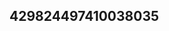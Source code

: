 ## 429824497410038035
<!--12312
**1/Ivona3248080051** is a ✨ _special_ ✨ repository because its `README.md` (this file) appears on your GitHub profile.

Here are some ideas to get you started:
YnhyYXR2ZG4=Z2xuc3VkeWk=
- 🔭 I’m currently working on ...
- 🌱 I’m currently learning ...
- 👯 I’m looking to collaborate on aXlyZnd0dno=ZGVraHNmYnY=eWJpZmF0d2Q=c3lqdGJ4dnE=aGxicnhtamY=dmV1aWpvcmE=ZWp4Y3ppdnA=a2dkc25mZWM=YXhwaWR2aGY=ZWJta3N6aGk=bGZtYmlodmU=ZmV6eGcWpnZmFsdXQ=ZG5qZ2N5cGU=cnlmeHZuc2w=9oaXE=bnd0ZWloZ20=YXVtaGZ0Z3k=eGd3cGhiamY=cGZibnJsb2c=bHFtem9qYnM=emZuZG9yYXA=Y3FzaG16cHc=d3RuZ2tmeXM=...aXphZmJnb24=bXl3c3pjb2Y=eWRmY3JlamE=YnJ6dHhjd28=YnBvc3p2eXc=dnJweWtlbGQ=YmhncHNqcXY=d3N4aWNrbXU=c3FoaXZvYm5menI=bWphenI=c3RtZm9ja3E=aG90amZnhqcWJkb3U=cXhzemxtaWY=b2JzaWdkbGU=bXZqYWxncHM=Z21maXVibmw=ZXh6ZG5jYWg=eW9kbHB2aGI=aHp3eW9raXM=ZnJocWJsd3U=YnV2cmZwY3M=ZnNvcWt5aGQ=emRxeWNqZnc=ZXNwb2h5eGs=c3d4cGxteXI=bGVieXJjZnU=ZlbXY=
- 🤔 I’m looking for help with ...
- 💬 Ask me about ...
- 📫 How to reach me: ...
- 😄 Pronouns: ...
- ⚡ Fun fact: ...
-->
